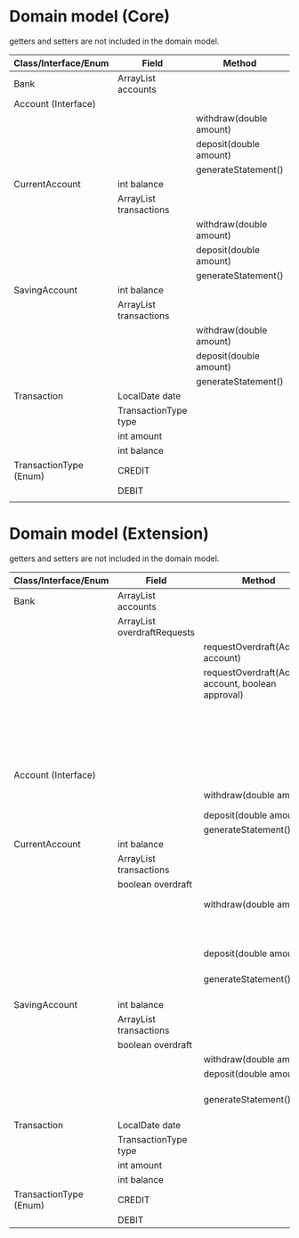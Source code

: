 # Domain model (Core)
getters and setters are not included in the domain model.

| Class/Interface/Enum   | Field                               | Method                  | Scenario | Outcome |
|------------------------|-------------------------------------|-------------------------|----------|---------|
| Bank                   | ArrayList<Account> accounts         |                         |          |         |
| Account (Interface)    |                                     |                         |          |         |
|                        |                                     | withdraw(double amount) |          | void    |
|                        |                                     | deposit(double amount)  |          | void    |
|                        |                                     | generateStatement()     |          |         |
| CurrentAccount         | int balance                         |                         |          |         |
|                        | ArrayList<Transaction> transactions |                         |          |         |
|                        |                                     | withdraw(double amount) |          | void    |
|                        |                                     | deposit(double amount)  |          | void    |
|                        |                                     | generateStatement()     |          | print   |
| SavingAccount          | int balance                         |                         |          |         |
|                        | ArrayList<Transaction> transactions |                         |          |         |
|                        |                                     | withdraw(double amount) |          | void    |
|                        |                                     | deposit(double amount)  |          | void    |
|                        |                                     | generateStatement()     |          | print   |
| Transaction            | LocalDate date                      |                         |          |         |
|                        | TransactionType type                |                         |          |         |
|                        | int amount                          |                         |          |         |
|                        | int balance                         |                         |          |         |
| TransactionType (Enum) | CREDIT                              |                         |          |         |
|                        | DEBIT                               |                         |          |         |
|                        |                                     |                         |          |         |

# Domain model (Extension)
getters and setters are not included in the domain model.

| Class/Interface/Enum   | Field                                | Method                                              | Scenario                     | Outcome                |
|------------------------|--------------------------------------|-----------------------------------------------------|------------------------------|------------------------|
| Bank                   | ArrayList<Account> accounts          |                                                     |                              |                        |
|                        | ArrayList<Account> overdraftRequests |                                                     |                              |                        |
|                        |                                      | requestOverdraft(Account account)                   | request for overdraft        |                        |
|                        |                                      | requestOverdraft(Account account, boolean approval) | Overdraft request approval   | Approved               |
|                        |                                      |                                                     |                              | Rejected               |
|                        |                                      |                                                     |                              | Overdraft not allowed  |
|                        |                                      |                                                     |                              | Invalid request        |
| Account (Interface)    |                                      |                                                     |                              |                        |
|                        |                                      | withdraw(double amount)                             |                              | String message         |
|                        |                                      | deposit(double amount)                              |                              | void                   |
|                        |                                      | generateStatement()                                 |                              | print                  |
| CurrentAccount         | int balance                          |                                                     |                              |                        |
|                        | ArrayList<Transaction> transactions  |                                                     |                              |                        |
|                        | boolean overdraft                    |                                                     |                              |                        |
|                        |                                      | withdraw(double amount)                             | Withdrawal of funds          | Transaction succeeded  |
|                        |                                      |                                                     |                              | Overdraft not allowed  |
|                        |                                      |                                                     |                              |                        |
|                        |                                      | deposit(double amount)                              |                              | void                   |
|                        |                                      | generateStatement()                                 | Generation of bank statement | print                  |
| SavingAccount          | int balance                          |                                                     |                              |                        |
|                        | ArrayList<Transaction> transactions  |                                                     |                              |                        |
|                        | boolean overdraft                    |                                                     |                              |                        |
|                        |                                      | withdraw(double amount)                             |                              | void                   |
|                        |                                      | deposit(double amount)                              |                              | void                   |
|                        |                                      | generateStatement()                                 | Generation of bank statement | print                  |
| Transaction            | LocalDate date                       |                                                     |                              |                        |
|                        | TransactionType type                 |                                                     |                              |                        |
|                        | int amount                           |                                                     |                              |                        |
|                        | int balance                          |                                                     |                              |                        |
| TransactionType (Enum) | CREDIT                               |                                                     |                              |                        |
|                        | DEBIT                                |                                                     |                              |                        |







